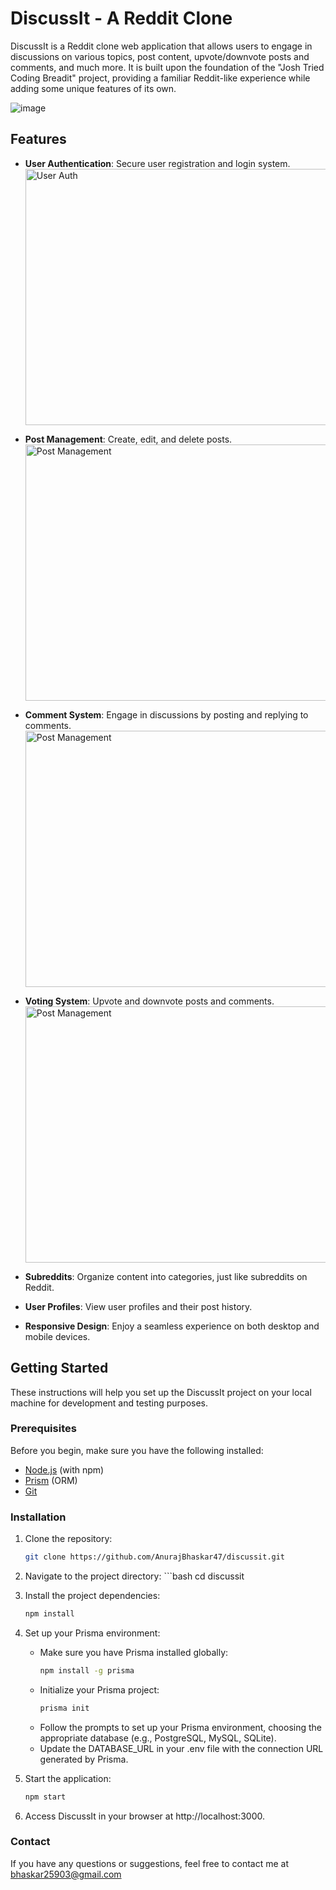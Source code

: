# DiscussIt - A Reddit Clone

DiscussIt is a Reddit clone web application that allows users to engage in discussions on various topics, post content, upvote/downvote posts and comments, and much more. It is built upon the foundation of the "Josh Tried Coding Breadit" project, providing a familiar Reddit-like experience while adding some unique features of its own.

![image](https://github.com/AnurajBhaskar47/DiscussIt/assets/97795939/17875f62-3bee-45a4-b68c-f206cd6a2a43)


## Features

- **User Authentication**: Secure user registration and login system.<br>
          <img src="https://github.com/AnurajBhaskar47/DiscussIt/assets/97795939/c14952d7-65b3-4bda-b847-5bb2ee9cd4d3" width="850" height="410" alt="User Auth">
        
- **Post Management**: Create, edit, and delete posts.
        <img src="https://github.com/AnurajBhaskar47/DiscussIt/assets/97795939/8014415a-d7ad-4413-a80b-4d2186297fc2" width="850" height="410" alt="Post Management">
        
- **Comment System**: Engage in discussions by posting and replying to comments.
        <img src="https://github.com/AnurajBhaskar47/DiscussIt/assets/97795939/149d1bbc-7bbe-4760-acf4-773db73effa8" width="850" height="410" alt="Post Management">
     
- **Voting System**: Upvote and downvote posts and comments.
        <img src="https://github.com/AnurajBhaskar47/DiscussIt/assets/97795939/4b694758-3225-4d94-91e5-167efcbabdac" width="850" height="410" alt="Post Management">
       
- **Subreddits**: Organize content into categories, just like subreddits on Reddit.
          
- **User Profiles**: View user profiles and their post history.
- **Responsive Design**: Enjoy a seamless experience on both desktop and mobile devices.

## Getting Started

These instructions will help you set up the DiscussIt project on your local machine for development and testing purposes.

### Prerequisites

Before you begin, make sure you have the following installed:

- [Node.js](https://nodejs.org/) (with npm)
- [Prism](https://www.prisma.io/) (ORM)
- [Git](https://git-scm.com/)

### Installation

1. Clone the repository:

   ```bash
   git clone https://github.com/AnurajBhaskar47/discussit.git

2. Navigate to the project directory:
       ```bash
   cd discussit
3. Install the project dependencies:
    ```bash
    npm install
    
4. Set up your Prisma environment:
   <ul>
      <li>
         Make sure you have Prisma installed globally:

   ```bash
   npm install -g prisma
   ```
      </li>
      <li>
      Initialize your Prisma project:
   
   ```bash
   prisma init
   ```
      </li>
      <li>
         Follow the prompts to set up your Prisma environment, choosing the appropriate database (e.g., PostgreSQL, MySQL, SQLite).
      </li>
      <li>
         Update the DATABASE_URL in your .env file with the connection URL generated by Prisma.
      </li>
   </ul>
6. Start the application:
   ```bash
   npm start
7. Access DiscussIt in your browser at http://localhost:3000.

### Contact
If you have any questions or suggestions, feel free to contact me at [bhaskar25903@gmail.com](url)
